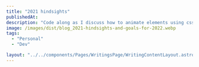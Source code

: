 ```yaml
---
title: "2021 hindsights"
publishedAt:
description: "Code along as I discuss how to animate elements using css with live examples Code along as I discuss how to animate elements using css with live examples"
image: /images/dist/blog_2021-hindsights-and-goals-for-2022.webp
tags:
  - "Personal"
  - "Dev"

layout: "../../components/Pages/WritingsPage/WritingContentLayout.astro"
---
```

